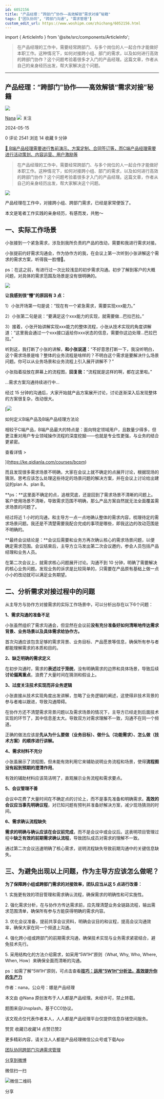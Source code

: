 ```yaml
---
id: 6052156
title: "产品经理：“跨部门”协作——高效解锁“需求对接”秘籍"
tags: ["团队协同", "跨部门沟通", "需求管理"]
custom_edit_url: https://www.woshipm.com/zhichang/6052156.html
---
```

import { ArticleInfo } from '@site/src/components/ArticleInfo';

<ArticleInfo
    author="Nana"
    authorLink="https://www.woshipm.com/u/856418"
    published="2024-05-15"
    views={2541}
    comments={0}
    collects={14}
/>

> 在产品经理的工作中，需要经常跨部门、与多个岗位的人一起合作才能做好本职工作。这种情况下，如何对接跨小组、部门的需求，以及如何进行高效的跨部门协作？这个问题考验着很多才入门的产品经理。这篇文章，作者从自己的亲身经历出发，帮大家解决这个问题。

---

## 产品经理：“跨部门”协作——高效解锁“需求对接”秘籍

[![](https://static.woshipm.com/view/woshipm_api_def_20230131220106_9331.jpeg?imageView2/1/w/72/h/72/q/100)](https://www.woshipm.com/u/856418)

[Nana](https://www.woshipm.com/u/856418) ![](https://static.woshipm.com/tag/1121_1@2x.png) 关注

2024-05-15

0 评论 2541 浏览 14 收藏 9 分钟

[🔗 B端产品经理需要进行售前演示、方案定制、合同签订等，而C端产品经理需要进行活动策划、内容运营、用户激励等](https://ke.qidianla.com/courses/bcpm)

> 在产品经理的工作中，需要经常跨部门、与多个岗位的人一起合作才能做好本职工作。这种情况下，如何对接跨小组、部门的需求，以及如何进行高效的跨部门协作？这个问题考验着很多才入门的产品经理。这篇文章，作者从自己的亲身经历出发，帮大家解决这个问题。

![](https://image.woshipm.com/2023/09/12/c3241b00-5116-11ee-8eef-00163e142b65.jpg)

产品经理在工作中，对接跨小组、跨部门需求，已经是家常便饭了。

本文是笔者工作实践的亲身经历，有感而发，共勉～

## 一、实际工作场景

小张接到一个紧急需求，涉及到我所负责的产品的改动，需要和我进行需求对接。

小张提前约好需求沟通会，作为协作方的我，在会议上第一次听到小张讲解这个需求的需求方案，听得我一脸懵🥲。

ps：在这之前，有进行过一次比较浅显的初步需求沟通。初步了解到客户的大概问题，对具体的需求范围及场景是没有很明确的。

![](https://image.woshipm.com/wp-files/2024/05/d54sneIcX3ZlWL6D7lyz.png)

**让我感到很“懵”的原因有 3 点：**

1）小张开场第一句是说：“现在有一个紧急需求，需要实现xxx能力。”

2）小张第二句是说：“要满足这个xxx能力的实现，就需要做…巴拉巴拉。”

3）接着，小张开始讲解实现xxx能力的整体流程，小张从技术实现的角度讲解道：“这里我会通过一个xxx接口返给你xxx状态的信息，需要你这边处理…巴拉巴拉。”

听到这，我打断了小张的讲解，**和小张说道：**“不好意思打断一下，我没听明白，这个需求场景是啥？整体的业务流程是啥样的？不明白这个需求是要解决什么场景问题。你可以从业务场景和业务流程上引入展开讲解不？”

小张指着投放在屏幕上的流程图，**回复我：**“流程就是这样的啊，都在这里啦。”

…需求方案沟通持续进行中…

经过 15 分钟的沟通后，大家开始就产品方案展开讨论，讨论逐渐深入后发现整体的方案很复杂，改动很大。

[![](https://image.woshipm.com/2023/08/02/72b77e4e-30e3-11ee-88e7-00163e0b5ff3.png)

如何定义B端产品及B端产品经理方法论

相较于C端产品，B端产品最大的特点是：面向特定领域用户，且数量少得多，但更注重对用户专业领域操作流程的深度挖掘——也就是专业性更强，与业务的结合更紧密。

查看详情 >

](https://ke.qidianla.com/courses/bcpm)

而且发现很多需求场景不明确，大家在会议上就不确定的点展开讨论，根据现场的猜测，思考应该怎么处理这些待定的场景问题的解决方案，并在会议上讨论给出建议的plan A、plan B。

**ps：**这里面不确定的点，追根究底，还是回到了需求场景不清晰的问题上。客户使用场景不清晰，导致需求范围不明确，那么产品方案自然就无法全面覆盖需求场景的问题了。

经过将近 1 小时的沟通，和主导方一点一点地确认整体的需求内容，梳理待定的需求场景问题。我还是不清楚需要我配合完成的事项是哪些，即我这边的改动范围是不明确的。

**最终会议结论是：**会议后需要和业务方再次确认核心的需求场景问题，以便确定需求范围。会议结束后，主导方立马发出第二次会议邀约，参会人员包括产品经理和业务人员。

在第二次会议上，就需求核心问题展开讨论。沟通不到 10 分钟，明确了需要解决的核心业务问题。发现业务的诉求是比较简单的，只需要在产品原有基础上做一点小小的改动就可以满足业务期望。

## 二、分析需求对接过程中的问题

从主导方与协作方对接需求的实际工作场景中，可以分析出存在以下6个问题：

**1、需求沟通的准备不足**

小张虽然组织了需求沟通会，但显然在会议前**没有充分准备好如何清晰地传达需求背景、业务场景以及具体需求给协作方。**

首次沟通应该包含足够的需求背景、业务目标、产品愿景等信息，确保所有参与者都能理解需求的本质和目的。

**2、缺乏明确的需求定义**

在初步沟通时，需求的**表述过于笼统**，没有明确需求的边界和具体场景，导致后续**讨论偏离重点**，浪费了大量时间在猜测和假设上。

**3、过度关注技术实现而非业务逻辑**

小张直接从技术实现角度出发讲解，忽略了业务逻辑的阐述，这使得非技术背景的参与者难以跟进，导致沟通障碍。

在协作方还不清楚需求背景问题以及需求场景的情况下，主导方已经走到后面技术实现的环节了，其中信息差太大。导致双方对需求理解不一致，沟通不在同一个频道。

正确的做法应该是**先从为什么要做（业务目标）、做什么（功能需求）、怎么做（技术方案）的顺序进行讲解。**

**4、需求材料不充分**

小张虽展示了流程图，但未能有效利用它来辅助说明业务流程和场景，使得**流程图没有起到预期的澄清作用**。

有效的辅助材料应该简洁明了，直观展示业务流程和需求要点。

**5、会议管理不善**

会议中花费了大量时间在不确定点的讨论上，而不是事先准备和明确需求。**高效的会议应当事先明确议程**，对已知问题有预判并准备好解决方案，减少现场猜测的时间。

**6、需求确认流程缺失**

**需求的明确与确认应该在会议前完成**，而不是会议中或会议后。这表明项目管理过程中**缺乏有效的前期需求确认流程**，导致团队成员对需求的理解不一致。

通过第二次会议迅速明确了核心需求，说明流程缺失导致前期沟通中的关键信息缺失。

## 三、为避免出现以上问题，作为主导方应该怎么做呢？

**为了保障跨小组或跨部门需求的对接效率，团队应当从这 5 点进行改善：**

1\. 实施更有效的项目管理和需求确认流程，确保需求的明确性和可实施性。

2\. 强化需求分析，在与协作方传达需求前，应先理清楚业务全链路流程，输出需求范围清单，确保所有参与方能获得明确的需求内容。

3\. 优化会议准备，提前共享会议资料，明确会议目的和议程，提高会议沟通效率，确保大家在同一个频道上沟通。

4\. 强化跨小组或跨部门的前期需求沟通，确保技术实现与业务需求紧密结合，避免技术先行。

5\. 采用结构化的方法介绍需求，如采用“5W1H”原则（What, Why, Who, Where, When, How）来确保全面而清晰的沟通。

ps：如需了解“5W1H”原则，可点击查看[**技巧：运用”5W1H”分析法，高效提升你的生产力**](https://www.woshipm.com/share/6051127.html)

作者：nana，公众号：娜是产品经理

本文由 @Nana 原创发布于人人都是产品经理。未经许可，禁止转载。

题图来自Unsplash，基于CC0协议。

该文观点仅代表作者本人，人人都是产品经理平台仅提供信息存储空间服务。

赞赏 收藏已收藏14 点赞已赞2

更多精彩内容，请关注人人都是产品经理微信公众号或下载App

[团队协同](https://www.woshipm.com/tag/%e5%9b%a2%e9%98%9f%e5%8d%8f%e5%90%8c)[跨部门沟通](https://www.woshipm.com/tag/%e8%b7%a8%e9%83%a8%e9%97%a8%e6%b2%9f%e9%80%9a)[需求管理](https://www.woshipm.com/tag/%e9%9c%80%e6%b1%82%e7%ae%a1%e7%90%86)

[分享到微博](https://service.weibo.com/share/share.php?appkey=2775287854&title=产品经理：“跨部门”协作——高效解锁“需求对接”秘籍&url=https://www.woshipm.com/zhichang/6052156.html&pic=https://image.woshipm.com/2023/09/12/c3241b00-5116-11ee-8eef-00163e142b65.jpg)

微信扫一扫

![微信二维码](https://api.pwmqr.com/qrcode/create/?url=https://www.woshipm.com/zhichang/6052156.html)

分享